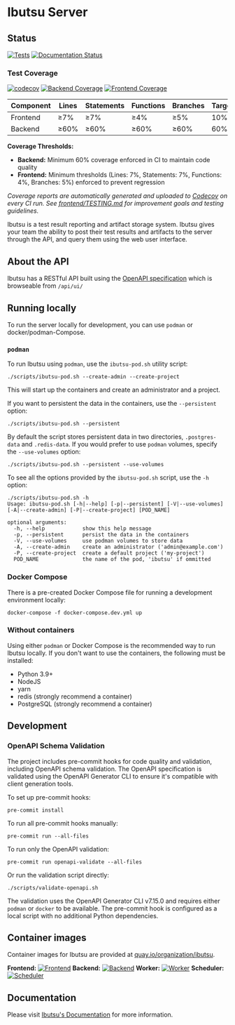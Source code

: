 # Ibutsu Server

## Status

[![Tests](https://github.com/ibutsu/ibutsu-server/actions/workflows/tests.yaml/badge.svg?branch=main)](https://github.com/ibutsu/ibutsu-server/actions/workflows/tests.yaml)
[![Documentation Status](https://readthedocs.org/projects/ibutsu/badge/?version=latest)](https://docs.ibutsu-project.org/en/latest/?badge=latest)

### Test Coverage

[![codecov](https://codecov.io/gh/ibutsu/ibutsu-server/branch/main/graph/badge.svg)](https://codecov.io/gh/ibutsu/ibutsu-server)
[![Backend Coverage](https://codecov.io/gh/ibutsu/ibutsu-server/branch/main/graph/badge.svg?flag=backend)](https://codecov.io/gh/ibutsu/ibutsu-server/tree/main/backend)
[![Frontend Coverage](https://codecov.io/gh/ibutsu/ibutsu-server/branch/main/graph/badge.svg?flag=frontend)](https://codecov.io/gh/ibutsu/ibutsu-server/tree/main/frontend)

| Component | Lines | Statements | Functions | Branches | Target |
|-----------|-------|------------|-----------|----------|--------|
| Frontend  | ≥7%   | ≥7%        | ≥4%       | ≥5%      | 10%    |
| Backend   | ≥60%  | ≥60%       | ≥60%      | ≥60%     | 60%    |

**Coverage Thresholds:**
- **Backend:** Minimum 60% coverage enforced in CI to maintain code quality
- **Frontend:** Minimum thresholds (Lines: 7%, Statements: 7%, Functions: 4%, Branches: 5%) enforced to prevent regression

*Coverage reports are automatically generated and uploaded to [Codecov](https://codecov.io/gh/ibutsu/ibutsu-server) on every CI run. See [frontend/TESTING.md](frontend/TESTING.md) for improvement goals and testing guidelines.*

Ibutsu is a test result reporting and artifact storage system. Ibutsu gives your team the ability to
post their test results and artifacts to the server through the API, and query them using the web
user interface.

## About the API

Ibutsu has a RESTful API built using the [OpenAPI specification](https://github.com/swagger-api/swagger-core/wiki)
which is browseable from `/api/ui/`

## Running locally

To run the server locally for development, you can use `podman` or docker/podman-Compose.

### `podman`

To run Ibutsu using `podman`, use the `ibutsu-pod.sh` utility script:

```console
./scripts/ibutsu-pod.sh --create-admin --create-project
```

This will start up the containers and create an administrator and a project.

If you want to persistent the data in the containers, use the `--persistent` option:

```console
./scripts/ibutsu-pod.sh --persistent
```

By default the script stores persistent data in two directories, `.postgres-data` and `.redis-data`.
If you would prefer to use `podman` volumes, specify the `--use-volumes` option:

```console
./scripts/ibutsu-pod.sh --persistent --use-volumes
```

To see all the options provided by the `ibutsu-pod.sh` script, use the `-h` option:

```console
./scripts/ibutsu-pod.sh -h
Usage: ibutsu-pod.sh [-h|--help] [-p|--persistent] [-V|--use-volumes] [-A|--create-admin] [-P|--create-project] [POD_NAME]

optional arguments:
  -h, --help            show this help message
  -p, --persistent      persist the data in the containers
  -V, --use-volumes     use podman volumes to store data
  -A, --create-admin    create an administrator ('admin@example.com')
  -P, --create-project  create a default project ('my-project')
  POD_NAME              the name of the pod, 'ibutsu' if ommitted

```

### Docker Compose

There is a pre-created Docker Compose file for running a development environment locally:

```console
docker-compose -f docker-compose.dev.yml up
```

### Without containers

Using either `podman` or Docker Compose is the recommended way to run Ibutsu locally. If you don't
want to use the containers, the following must be installed:

- Python 3.9+
- NodeJS
- yarn
- redis (strongly recommend a container)
- PostgreSQL (strongly recommend a container)

## Development

### OpenAPI Schema Validation

The project includes pre-commit hooks for code quality and validation, including OpenAPI schema validation. The OpenAPI specification is validated using the OpenAPI Generator CLI to ensure it's compatible with client generation tools.

To set up pre-commit hooks:

```console
pre-commit install
```

To run all pre-commit hooks manually:

```console
pre-commit run --all-files
```

To run only the OpenAPI validation:

```console
pre-commit run openapi-validate --all-files
```

Or run the validation script directly:

```console
./scripts/validate-openapi.sh
```

The validation uses the OpenAPI Generator CLI v7.15.0 and requires either `podman` or `docker` to be available. The pre-commit hook is configured as a local script with no additional Python dependencies.

## Container images

Container images for Ibutsu are provided at [quay.io/organization/ibutsu](https://quay.io/organization/ibutsu).

**Frontend:**
[![Frontend](https://quay.io/repository/ibutsu/frontend/status "Frontend")](https://quay.io/repository/ibutsu/frontend)
**Backend:**
[![Backend](https://quay.io/repository/ibutsu/backend/status "Backend")](https://quay.io/repository/ibutsu/backend)
**Worker:**
[![Worker](https://quay.io/repository/ibutsu/worker/status "Worker")](https://quay.io/repository/ibutsu/worker)
**Scheduler:**
[![Scheduler](https://quay.io/repository/ibutsu/scheduler/status "Scheduler")](https://quay.io/repository/ibutsu/scheduler)


## Documentation

Please visit [Ibutsu's Documentation](https://docs.ibutsu-project.org/) for more information.
